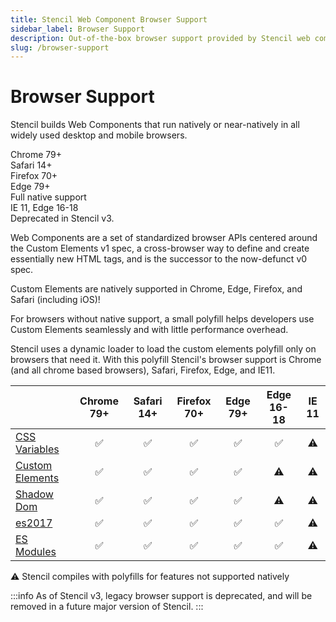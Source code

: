 ```yaml
---
title: Stencil Web Component Browser Support
sidebar_label: Browser Support
description: Out-of-the-box browser support provided by Stencil web components.
slug: /browser-support
---
```


# Browser Support

Stencil builds Web Components that run natively or near-natively in all widely used desktop and mobile browsers.

<div className="bs-chart">
  <div className="bs-chart__group">
    <div className="bs-chart__cards">
      <div className="bs-chart__card">
        <ion-icon name="checkmark"></ion-icon>
        Chrome 79+
      </div>
      <div className="bs-chart__card">
        <ion-icon name="checkmark"></ion-icon>
        Safari 14+  
      </div>
      <div className="bs-chart__card">
        <ion-icon name="checkmark"></ion-icon>
        Firefox 70+
      </div>
      <div className="bs-chart__card">
        <ion-icon name="checkmark"></ion-icon>
        Edge 79+
      </div>
    </div>
    <div className="bs-chart__group-label">
      Full native support
    </div>
  </div>
  <div className="bs-chart__group">
    <div className="bs-chart__cards">
      <div className="bs-chart__card">
        <ion-icon name="checkmark"></ion-icon>
        IE 11, Edge 16-18
      </div>
    </div>
    <div className="bs-chart__group-label">
      Deprecated in Stencil v3.
    </div>
  </div>
</div>

Web Components are a set of standardized browser APIs centered around the Custom Elements v1 spec, a cross-browser way to define and create essentially new HTML tags, and is the successor to the now-defunct v0 spec.

Custom Elements are natively supported in Chrome, Edge, Firefox, and Safari (including iOS)!

For browsers without native support, a small polyfill helps developers use Custom Elements seamlessly and with little performance overhead.

Stencil uses a dynamic loader to load the custom elements polyfill only on browsers that need it. With this polyfill Stencil's browser support is Chrome (and all chrome based browsers), Safari, Firefox, Edge, and IE11.

|                                                                |               Chrome 79+               |               Safari 14+               |              Firefox 70+               |                Edge 79+                | Edge 16-18                             | IE 11                               |
| -------------------------------------------------------------- |:--------------------------------------:|:--------------------------------------:|:--------------------------------------:|:--------------------------------------:| :------------------------------------: | :---------------------------------: |
| [CSS Variables](https://caniuse.com/#feat=css-variables)       | ✅ | ✅ | ✅ | ✅ | ✅ | ⚠️ |
| [Custom Elements](https://caniuse.com/#feat=custom-elementsv1) | ✅ | ✅ | ✅ | ✅ | ⚠️    | ⚠️ |
| [Shadow Dom](https://caniuse.com/#feat=shadowdomv1)            | ✅ | ✅ | ✅ | ✅ | ⚠️    | ⚠️ |
| [es2017](https://caniuse.com/#feat=async-functions)            | ✅ | ✅ | ✅ | ✅ | ✅ | ⚠️ |
| [ES Modules](https://caniuse.com/#feat=es6-module)             | ✅ | ✅ | ✅ | ✅ | ✅ | ⚠️ |

<div className="align-right">
  ⚠️ <span className="caption">Stencil compiles with polyfills for features not supported natively</span>
</div>

:::info
As of Stencil v3, legacy browser support is deprecated, and will be removed in a future major version of Stencil.
:::
